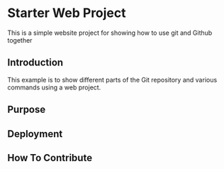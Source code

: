 # Starter Web Project

This is a simple website project for showing how to use git and Github together

## Introduction

This example is to show different parts of the Git repository and various commands using a web project.

## Purpose

## Deployment

## How To Contribute